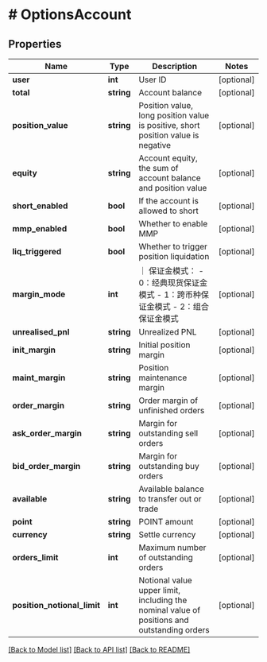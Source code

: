 # # OptionsAccount

## Properties

Name | Type | Description | Notes
------------ | ------------- | ------------- | -------------
**user** | **int** | User ID | [optional] 
**total** | **string** | Account balance | [optional] 
**position_value** | **string** | Position value, long position value is positive, short position value is negative | [optional] 
**equity** | **string** | Account equity, the sum of account balance and position value | [optional] 
**short_enabled** | **bool** | If the account is allowed to short | [optional] 
**mmp_enabled** | **bool** | Whether to enable MMP | [optional] 
**liq_triggered** | **bool** | Whether to trigger position liquidation | [optional] 
**margin_mode** | **int** | ｜ 保证金模式： - 0：经典现货保证金模式 - 1：跨币种保证金模式 - 2：组合保证金模式 | [optional] 
**unrealised_pnl** | **string** | Unrealized PNL | [optional] 
**init_margin** | **string** | Initial position margin | [optional] 
**maint_margin** | **string** | Position maintenance margin | [optional] 
**order_margin** | **string** | Order margin of unfinished orders | [optional] 
**ask_order_margin** | **string** | Margin for outstanding sell orders | [optional] 
**bid_order_margin** | **string** | Margin for outstanding buy orders | [optional] 
**available** | **string** | Available balance to transfer out or trade | [optional] 
**point** | **string** | POINT amount | [optional] 
**currency** | **string** | Settle currency | [optional] 
**orders_limit** | **int** | Maximum number of outstanding orders | [optional] 
**position_notional_limit** | **int** | Notional value upper limit, including the nominal value of positions and outstanding orders | [optional] 

[[Back to Model list]](../../README.md#documentation-for-models) [[Back to API list]](../../README.md#documentation-for-api-endpoints) [[Back to README]](../../README.md)
